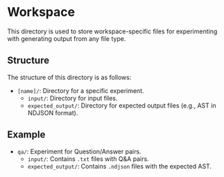 # Workspace

This directory is used to store workspace-specific files for experimenting with generating output from any file type.

## Structure

The structure of this directory is as follows:

- `[name]/`: Directory for a specific experiment.
    - `input/`: Directory for input files.
    - `expected_output/`: Directory for expected output files (e.g., AST in NDJSON format).

## Example

- `qa/`: Experiment for Question/Answer pairs.
    - `input/`: Contains `.txt` files with Q&A pairs.
    - `expected_output/`: Contains `.ndjson` files with the expected AST.